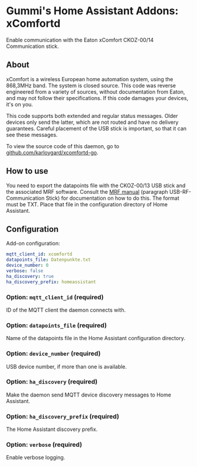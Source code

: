 # Gummi's Home Assistant Addons: xComfortd

Enable communication with the Eaton xComfort CKOZ-00/14 Communication stick.

## About

xComfort is a wireless European home automation system, using the 868,3MHz band. The system is closed source. This code was reverse engineered from a variety of sources, without documentation from Eaton, and may not follow their specifications. If this code damages your devices, it's on you.

This code supports both extended and regular status messages. Older devices only send the latter, which are not routed and have no delivery guarantees. Careful placement of the USB stick is important, so that it can see these messages.

To view the source code of this daemon, go to [github.com/karloygard/xcomfortd-go](https://github.com/karloygard/xcomfortd-go).

## How to use

You need to export the datapoints file with the CKOZ-00/13 USB stick and the associated MRF software. Consult the [MRF manual](http://www.eaton.com/ecm/groups/public/@pub/@eatonnl/@electrical/documents/content/pct_325435.pdf) (paragraph USB-RF-Communication Stick) for documentation on how to do this. The format must be TXT. Place that file in the configuration directory of Home Assistant.

## Configuration

Add-on configuration:

```yaml
mqtt_client_id: xcomfortd
datapoints_file: Datenpunkte.txt
device_number: 0
verbose: false
ha_discovery: true
ha_discovery_prefix: homeassistant
```

### Option: `mqtt_client_id` (required)

ID of the MQTT client the daemon connects with. 

### Option: `datapoints_file` (required)

Name of the datapoints file in the Home Assistant configuration directory.

### Option: `device_number` (required)

USB device number, if more than one is available.

### Option: `ha_discovery` (required)

Make the daemon send MQTT device discovery messages to Home Assistant.

### Option: `ha_discovery_prefix` (required)

The Home Assistant discovery prefix.

### Option: `verbose` (required)

Enable verbose logging.